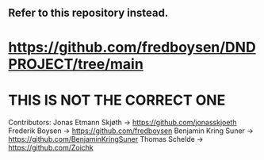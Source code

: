 ## Refer to this repository instead. 
# https://github.com/fredboysen/DNDPROJECT/tree/main
# THIS IS NOT THE CORRECT ONE 
Contributors:
Jonas Etmann Skjøth -> https://github.com/jonasskjoeth
Frederik Boysen -> https://github.com/fredboysen
Benjamin Kring Suner -> https://github.com/BenjaminKringSuner
Thomas Schelde -> https://github.com/Zoichk

